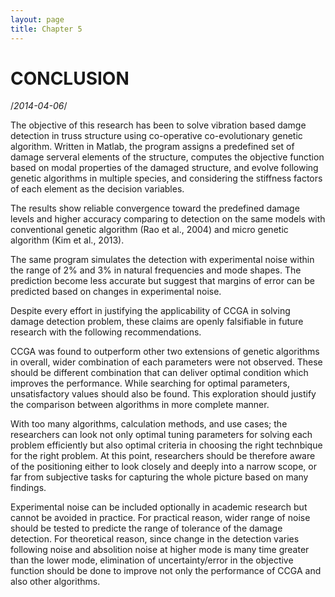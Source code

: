 ```yaml
---
layout: page
title: Chapter 5
---
```


# CONCLUSION #

/*2014-04-06*/

The objective of this research has been to solve vibration based damge detection in truss structure using co-operative co-evolutionary genetic algorithm. Written in Matlab, the program assigns a predefined set of damage serveral elements of the structure, computes the objective function based on modal properties of the damaged structure, and evolve following genetic algorithms in multiple species, and considering the stiffness factors of each element as the decision variables.

The results show reliable convergence toward the predefined damage levels and higher accuracy comparing to detection on the same models with conventional genetic algorithm (Rao et al., 2004) and micro genetic algorithm (Kim et al., 2013). 

The same program simulates the detection with experimental noise within the range of 2% and 3% in natural frequencies and mode shapes. The prediction become less accurate but suggest that margins of error can be predicted based on changes in experimental noise.

Despite every effort in justifying the applicability of CCGA in solving damage detection problem, these claims are openly falsifiable in future research with the following recommendations.

CCGA was found to outperform other two extensions of genetic algorithms in overall, wider combination of each parameters were not observed. These should be different combination that can deliver optimal condition which improves the performance. While searching for optimal parameters, unsatisfactory values should also be found. This exploration should justify the comparison between algorithms in more complete manner.

With too many algorithms, calculation methods, and use cases; the researchers can look not only optimal tuning parameters for solving each problem efficiently but also optimal criteria in choosing the right technbique for the right problem. At this point, researchers should be therefore aware of the positioning either to look closely and deeply into a narrow scope, or far from subjective tasks for capturing the whole picture based on many findings.

Experimental noise can be included optionally in academic research but cannot be avoided in practice. For practical reason, wider range of noise should be tested to predicte the range of tolerance of the damage detection. For theoretical reason, since change in the detection varies following noise and absolition noise at higher mode is many time greater than the lower mode, elimination of uncertainty/error in the objective function should be done to improve not only the performance of CCGA and also other algorithms.

